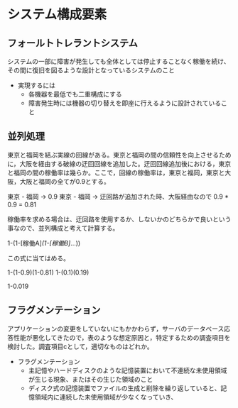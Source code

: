 # システム構成要素

## フォールトトレラントシステム
システムの一部に障害が発生しても全体としては停止することなく稼働を続け、その間に復旧を図るような設計となっているシステムのこと
- 実現するには
  - 各機器を最低でも二重構成にする
  - 障害発生時には機器の切り替えを即座に行えるように設計されていること


## 並列処理
東京と福岡を結ぶ実線の回線がある。東京と福岡の間の信頼性を向上させるために，大阪を経由する破線の迂回回線を追加した。迂回回線追加後における，東京と福岡の間の稼働率は幾らか。ここで，回線の稼働率は，東京と福岡，東京と大阪，大阪と福岡の全てが0.9とする。

東京 - 福岡 -> 0.9
東京 - 福岡 -> 迂回路が追加された時、大阪経由なので 0.9 * 0.9 = 0.81

稼働率を求める場合は、迂回路を使用するか、しないかのどちらかで良いという事なので、並列構成と考えて計算する。

1-(1-[稼働A]*(1-[稼働B]*...))

この式に当てはめる。

1-(1-0.9)(1-0.81)
1-(0.1)(0.19)

1-0.019


## フラグメンテーション
アプリケーションの変更をしていないにもかかわらず，サーバのデータベース応答性能が悪化してきたので，表のような想定原因と，特定するための調査項目を検討した。調査項目cとして，適切なものはどれか。

- フラグメンテーション
  - 主記憶やハードディスクのような記憶装置において不連続な未使用領域が生じる現象、またはその生じた領域のこと
  - ディスク式の記憶装置でファイルの生成と削除を繰り返していると、記憶領域内に連続した未使用領域が少なくなっていき、
